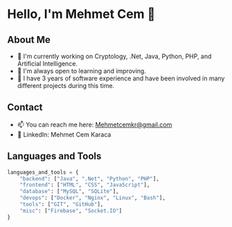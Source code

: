 # Hello, I'm Mehmet Cem 👋

## About Me
- 🔭 I'm currently working on Cryptology, .Net, Java, Python, PHP, and Artificial Intelligence.
- 🌱 I'm always open to learning and improving.
- 👯 I have 3 years of software experience and have been involved in many different projects during this time.

## Contact
- 📫 You can reach me here: Mehmetcemkr@gmail.com
- 💼 LinkedIn: Mehmet Cem Karaca

## Languages and Tools
```python
languages_and_tools = {
    "backend": ["Java", ".Net", "Python", "PHP"],
    "frontend": ["HTML", "CSS", "JavaScript"],
    "database": ["MySQL", "SQLite"],
    "devops": ["Docker", "Nginx", "Linux", "Bash"],
    "tools": ["GIT", "GitHub"],
    "misc": ["Firebase", "Socket.IO"]
}
